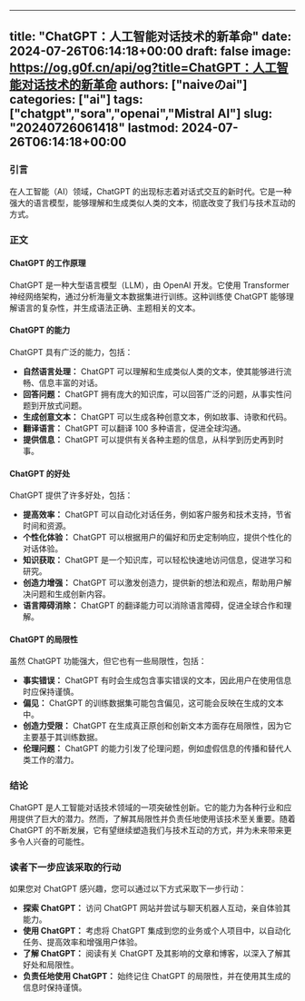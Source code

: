 
---
title: "ChatGPT：人工智能对话技术的新革命"
date: 2024-07-26T06:14:18+00:00
draft: false
image: https://og.g0f.cn/api/og?title=ChatGPT：人工智能对话技术的新革命
authors: ["naiveのai"]
categories: ["ai"]
tags: ["chatgpt","sora","openai","Mistral AI"]
slug: "20240726061418"
lastmod: 2024-07-26T06:14:18+00:00
---
### 引言

在人工智能（AI）领域，ChatGPT 的出现标志着对话式交互的新时代。它是一种强大的语言模型，能够理解和生成类似人类的文本，彻底改变了我们与技术互动的方式。

### 正文

#### ChatGPT 的工作原理

ChatGPT 是一种大型语言模型（LLM），由 OpenAI 开发。它使用 Transformer 神经网络架构，通过分析海量文本数据集进行训练。这种训练使 ChatGPT 能够理解语言的复杂性，并生成语法正确、主题相关的文本。

#### ChatGPT 的能力

ChatGPT 具有广泛的能力，包括：

- **自然语言处理：** ChatGPT 可以理解和生成类似人类的文本，使其能够进行流畅、信息丰富的对话。
- **回答问题：** ChatGPT 拥有庞大的知识库，可以回答广泛的问题，从事实性问题到开放式问题。
- **生成创意文本：** ChatGPT 可以生成各种创意文本，例如故事、诗歌和代码。
- **翻译语言：** ChatGPT 可以翻译 100 多种语言，促进全球沟通。
- **提供信息：** ChatGPT 可以提供有关各种主题的信息，从科学到历史再到时事。

#### ChatGPT 的好处

ChatGPT 提供了许多好处，包括：

- **提高效率：** ChatGPT 可以自动化对话任务，例如客户服务和技术支持，节省时间和资源。
- **个性化体验：** ChatGPT 可以根据用户的偏好和历史定制响应，提供个性化的对话体验。
- **知识获取：** ChatGPT 是一个知识库，可以轻松快速地访问信息，促进学习和研究。
- **创造力增强：** ChatGPT 可以激发创造力，提供新的想法和观点，帮助用户解决问题和生成创新内容。
- **语言障碍消除：** ChatGPT 的翻译能力可以消除语言障碍，促进全球合作和理解。

#### ChatGPT 的局限性

虽然 ChatGPT 功能强大，但它也有一些局限性，包括：

- **事实错误：** ChatGPT 有时会生成包含事实错误的文本，因此用户在使用信息时应保持谨慎。
- **偏见：** ChatGPT 的训练数据集可能包含偏见，这可能会反映在生成的文本中。
- **创造力受限：** ChatGPT 在生成真正原创和创新文本方面存在局限性，因为它主要基于其训练数据。
- **伦理问题：** ChatGPT 的能力引发了伦理问题，例如虚假信息的传播和替代人类工作的潜力。

### 结论

ChatGPT 是人工智能对话技术领域的一项突破性创新。它的能力为各种行业和应用提供了巨大的潜力。然而，了解其局限性并负责任地使用该技术至关重要。随着 ChatGPT 的不断发展，它有望继续塑造我们与技术互动的方式，并为未来带来更多令人兴奋的可能性。

### 读者下一步应该采取的行动

如果您对 ChatGPT 感兴趣，您可以通过以下方式采取下一步行动：

- **探索 ChatGPT：** 访问 ChatGPT 网站并尝试与聊天机器人互动，亲自体验其能力。
- **使用 ChatGPT：** 考虑将 ChatGPT 集成到您的业务或个人项目中，以自动化任务、提高效率和增强用户体验。
- **了解 ChatGPT：** 阅读有关 ChatGPT 及其影响的文章和博客，以深入了解其好处和局限性。
- **负责任地使用 ChatGPT：** 始终记住 ChatGPT 的局限性，并在使用其生成的信息时保持谨慎。